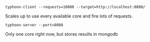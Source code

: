 `typhoon-client --requests=10000 --target=http://localhost:8080/`

Scales up to use every available core and fire lots of requests.

`typhoon-server --port=8080`

Only one core right now, but stores results in mongodb
